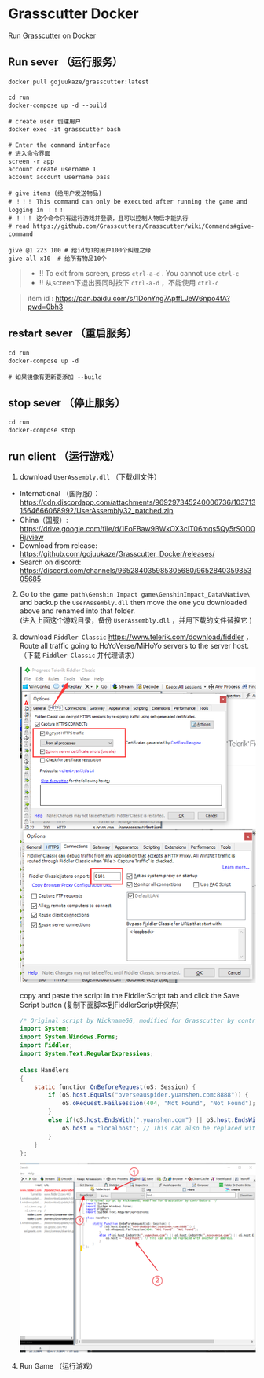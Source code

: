 # Grasscutter Docker

Run [Grasscutter](https://github.com/Grasscutters/Grasscutter)  on Docker

## Run sever （运行服务）

```shell
docker pull gojuukaze/grasscutter:latest

cd run
docker-compose up -d --build

# create user 创建用户
docker exec -it grasscutter bash

# Enter the command interface
# 进入命令界面
screen -r app
account create username 1
account account username pass

# give items (给用户发送物品)
# ！！！ This command can only be executed after running the game and logging in ！！！
# ！！！ 这个命令只有运行游戏并登录，且可以控制人物后才能执行
# read https://github.com/Grasscutters/Grasscutter/wiki/Commands#give-command

give @1 223 100 # 给id为1的用户100个纠缠之缘
give all x10  # 给所有物品10个

```
> * !! To exit from screen, press `ctrl-a-d` . You cannot use `ctrl-c`
> * !! 从screen下退出要同时按下 `ctrl-a-d` ，不能使用 `ctrl-c`

> item id : https://pan.baidu.com/s/1DonYng7ApffLJeW6npo4fA?pwd=0bh3

## restart sever  （重启服务）

```shell
cd run
docker-compose up -d

# 如果镜像有更新要添加 --build
```


## stop sever （停止服务）

```shell
cd run
docker-compose stop
```

## run client （运行游戏）

1. download `UserAssembly.dll` （下载dll文件）
* International （国际服）：https://cdn.discordapp.com/attachments/969297345240006736/1037131564666068992/UserAssembly32_patched.zip
* China（国服）: https://drive.google.com/file/d/1EoFBaw9BWkOX3cIT06mqs5Qy5rSOD0Rj/view
* Download from release: https://github.com/gojuukaze/Grasscutter_Docker/releases/
* Search on discord: https://discord.com/channels/965284035985305680/965284035985305685

2. Go to `the game path\Genshin Impact game\GenshinImpact_Data\Native\` and backup the `UserAssembly.dll` then move the one you downloaded above and renamed into that folder.  
   (进入上面这个游戏目录，备份 `UserAssembly.dll` ，并用下载的文件替换它 )

3. download `Fiddler Classic`  https://www.telerik.com/download/fiddler ，Route all traffic going to HoYoVerse/MiHoYo servers to the server host.  
  （下载 `Fiddler Classic` 并代理请求）

   ![](1.png)
   ![](2.png)

   copy and paste the script in the FiddlerScript tab and click the Save Script button (复制下面脚本到FiddlerScript并保存)
   ```java
   /* Original script by NicknameGG, modified for Grasscutter by contributors. */
   import System;
   import System.Windows.Forms;
   import Fiddler;
   import System.Text.RegularExpressions;
   
   class Handlers
   {
       static function OnBeforeRequest(oS: Session) {
           if (oS.host.Equals("overseauspider.yuanshen.com:8888")) {
               oS.oRequest.FailSession(404, "Not Found", "Not Found");
           }
           else if(oS.host.EndsWith(".yuanshen.com") || oS.host.EndsWith(".hoyoverse.com") || oS.host.EndsWith(".mihoyo.com")) {
               oS.host = "localhost"; // This can also be replaced with another IP address.
           }
       }
   };
   ```
   ![](3.png)

4. Run Game （运行游戏）